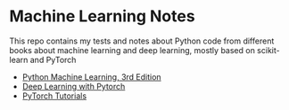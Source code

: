 Machine Learning Notes
======================
This repo contains my tests and notes about Python code from different books
about machine learning and deep learning, mostly based on scikit-learn and PyTorch 

* [Python Machine Learning, 3rd Edition](pml3/pml3.md)
* [Deep Learning with Pytorch](dlwpt/)
* [PyTorch Tutorials](pytorch_tutorials.md)

